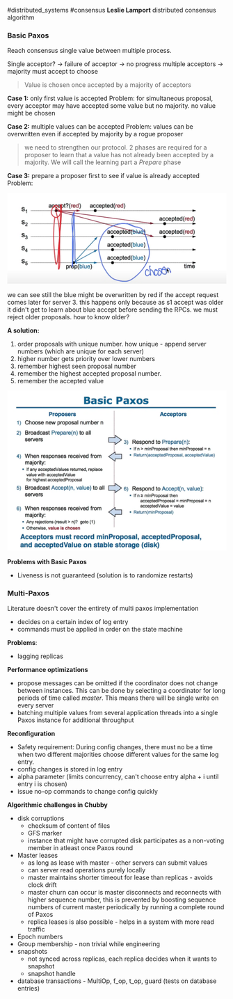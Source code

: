 #distributed_systems #consensus
**Leslie Lamport**
distributed consensus algorithm

### Basic Paxos

Reach consensus single value between multiple process.

Single acceptor? -> failure of acceptor -> no progress
multiple acceptors -> majority must accept to choose

> Value is chosen once accepted by a majority of acceptors

**Case 1:** only first value is accepted
Problem: for simultaneous proposal, every acceptor may have accepted some value but no majority. no value might be chosen

**Case 2:** multiple values can be accepted
Problem: values can be overwritten even if accepted by majority by a rogue proposer


> we need to strengthen our protocol. 2 phases are required for a proposer to learn that a value has not already been accepted by a majority. We will call the learning part a *Prepare* phase


**Case 3:** prepare a proposer first to see if value is already accepted
Problem: 

![conflict 1](./ds_images/conflicting_choice1.png)

we can see still the blue might be overwritten by red if the accept request comes later for server 3. this happens only because as s1 accept was older it didn't get to learn about blue accept before sending the RPCs. we must reject older proposals. how to know older?


**A solution:**

1. order proposals with unique number. how unique - append server numbers (which are unique for each server)
2. higher number gets priority over lower numbers
3. remember highest seen proposal number
4. remember the highest accepted proposal number.
5. remember the accepted value

![Basic Paxos](./ds_images/basic_paxos.png)


**Problems with Basic Paxos**
- Liveness is not guaranteed (solution is to randomize restarts)

### Multi-Paxos

Literature doesn't cover the entirety of multi paxos implementation


- decides on a certain index of log entry
- commands must be applied in order on the state machine

**Problems**:
- lagging replicas



**Performance optimizations**
- propose messages can be omitted if the coordinator does not change between instances. This can be done by selecting a coordinator for long periods of time called *master*. This means there will be single write on every server
- batching multiple values from several application threads into a single Paxos instance for additional throughput


**Reconfiguration**
- Safety requirement: During config changes, there must no be a time when two different majorities choose different values for the same log entry.
- config changes is stored in log entry
- alpha parameter (limits concurrency, can't choose entry alpha + i until entry i is chosen)
- issue no-op commands to change config quickly


**Algorithmic challenges in Chubby**
- disk corruptions
	- checksum of content of files
	- GFS marker
	- instance that might have corrupted disk participates as a non-voting member in atleast once Paxos round
- Master leases
	- as long as lease with master - other servers can submit values
	- can server read operations purely locally
	- master maintains shorter timeout for lease than replicas - avoids clock drift
	- master churn can occur is master disconnects and reconnects with higher sequence number, this is prevented by boosting sequence numbers of current master periodically by running a complete round of Paxos
	- replica leases is also possible - helps in a system with more read traffic
- Epoch numbers
- Group membership - non trivial while engineering
- snapshots
	- not synced across replicas, each replica decides when it wants to snapshot
	- snapshot handle
- database transactions - MultiOp, f_op, t_op, guard (tests on database entries)


